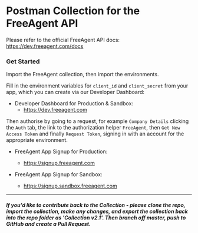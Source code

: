 # Postman Collection for the FreeAgent API

Please refer to the official FreeAgent API docs:
https://dev.freeagent.com/docs

### Get Started
Import the FreeAgent collection, then import the environments.

Fill in the environment variables for `client_id` and `client_secret` from your app, which you can create via our Developer Dashboard:

- Developer Dashboard for Production & Sandbox:
  - https://dev.freeagent.com


Then authorise by going to a request, for example `Company Details` clicking the `Auth` tab, the link to the authorization helper `FreeAgent`, then `Get New Access Token` and finally `Request Token`, signing in with an account for the appropriate environment.


- FreeAgent App Signup for Production:
  - https://signup.freeagent.com

- FreeAgent App Signup for Sandbox:
  - https://signup.sandbox.freeagent.com

----
##### If you'd like to contribute back to the Collection - please clone the repo, import the collection, make any changes, and export the collection back into the repo folder as 'Collection v2.1'. Then branch off master, push to GitHub and create a Pull Request.
